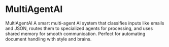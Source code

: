 # MultiAgentAI
MultiAgentAI A smart multi-agent AI system that classifies inputs like emails and JSON, routes them to specialized agents for processing, and uses shared memory for smooth communication. Perfect for automating document handling with style and brains.
